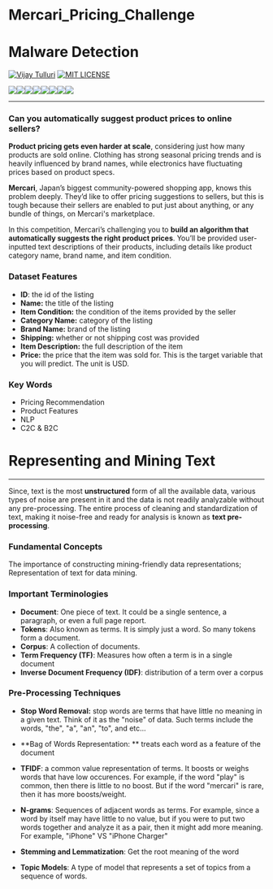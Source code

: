 # Mercari_Pricing_Challenge

# Malware Detection
[![Vijay Tulluri](https://img.shields.io/badge/Vijay-Tulluri-red.svg)](https://vijaytulluri.com/)
[![MIT LICENSE](https://img.shields.io/badge/MIT-License-red.svg)](https://github.com/tullurivijay/Mercari_Pricing_Challenge/blob/master/LICENSE.MD)

[![](https://sourcerer.io/fame/tullurivijay/tullurivijay/Mercari_Pricing_Challenge/images/0)](https://sourcerer.io/fame/tullurivijay/tullurivijay/Mercari_Pricing_Challenge/links/0)[![](https://sourcerer.io/fame/tullurivijay/tullurivijay/Mercari_Pricing_Challenge/images/1)](https://sourcerer.io/fame/tullurivijay/tullurivijay/Mercari_Pricing_Challenge/links/1)[![](https://sourcerer.io/fame/tullurivijay/tullurivijay/Mercari_Pricing_Challenge/images/2)](https://sourcerer.io/fame/tullurivijay/tullurivijay/Mercari_Pricing_Challenge/links/2)[![](https://sourcerer.io/fame/tullurivijay/tullurivijay/Mercari_Pricing_Challenge/images/3)](https://sourcerer.io/fame/tullurivijay/tullurivijay/Mercari_Pricing_Challenge/links/3)[![](https://sourcerer.io/fame/tullurivijay/tullurivijay/Mercari_Pricing_Challenge/images/4)](https://sourcerer.io/fame/tullurivijay/tullurivijay/Mercari_Pricing_Challenge/links/4)[![](https://sourcerer.io/fame/tullurivijay/tullurivijay/Mercari_Pricing_Challenge/images/5)](https://sourcerer.io/fame/tullurivijay/tullurivijay/Mercari_Pricing_Challenge/links/5)[![](https://sourcerer.io/fame/tullurivijay/tullurivijay/Mercari_Pricing_Challenge/images/6)](https://sourcerer.io/fame/tullurivijay/tullurivijay/Mercari_Pricing_Challenge/links/6)[![](https://sourcerer.io/fame/tullurivijay/tullurivijay/Mercari_Pricing_Challenge/images/7)](https://sourcerer.io/fame/tullurivijay/tullurivijay/Mercari_Pricing_Challenge/links/7)


***
### Can you automatically suggest product prices to online sellers?

**Product pricing gets even harder at scale**, considering just how many products are sold online. Clothing has strong seasonal pricing trends and is heavily influenced by brand names, while electronics have fluctuating prices based on product specs.

**Mercari**, Japan’s biggest community-powered shopping app, knows this problem deeply. They’d like to offer pricing suggestions to sellers, but this is tough because their sellers are enabled to put just about anything, or any bundle of things, on Mercari's marketplace.

In this competition, Mercari’s challenging you to **build an algorithm that automatically suggests the right product prices**. You’ll be provided user-inputted text descriptions of their products, including details like product category name, brand name, and item condition.

### Dataset Features

- **ID**: the id of the listing
- **Name:** the title of the listing
- **Item Condition:** the condition of the items provided by the seller
- **Category Name:** category of the listing
- **Brand Name:** brand of the listing
- **Shipping:** whether or not shipping cost was provided
- **Item Description:** the full description of the item
- **Price:** the price that the item was sold for. This is the target variable that you will predict. The unit is USD.

### Key Words
- Pricing Recommendation
- Product Features
- NLP
- C2C & B2C

# Representing and Mining Text
***
Since, text is the most **unstructured** form of all the available data, various types of noise are present in it and the data is not readily analyzable without any pre-processing. The entire process of cleaning and standardization of text, making it noise-free and ready for analysis is known as **text pre-processing**.

### Fundamental Concepts 

The importance of constructing mining-friendly data representations; Representation of text for data mining. 

### Important Terminologies
- **Document**: One piece of text. It could be a single sentence, a paragraph, or even a full page report. 
- **Tokens**: Also known as terms. It is simply just a word. So many tokens form a document. 
- **Corpus**: A collection of documents. 
- **Term Frequency (TF)**: Measures how often a term is in a single document
- **Inverse Document Frequency (IDF)**: distribution of a term over a corpus

### Pre-Processing Techniques
- **Stop Word Removal:** stop words are terms that have little no meaning in a given text. Think of it as the "noise" of data. Such terms include the words, "the", "a", "an", "to", and etc...
- **Bag of Words Representation: ** treats each word as a feature of the document

- **TFIDF**: a common value representation of terms. It boosts or weighs words that have low occurences. For example, if the word "play" is common, then there is little to no boost. But if the word "mercari" is rare, then it has more boosts/weight. 

- **N-grams**: Sequences of adjacent words as terms. For example, since a word by itself may have little to no value, but if you were to put two words together and analyze it as a pair, then it might add more meaning. For example, "iPhone" VS "iPhone Charger"

- **Stemming and Lemmatization**: Get the root meaning of the word

- **Topic Models**: A type of model that represents a set of topics from a sequence of words. 

